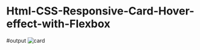 # Html-CSS-Responsive-Card-Hover-effect-with-Flexbox

#output
![card](https://user-images.githubusercontent.com/77507461/168413327-2245e09e-9306-4ef9-8712-12d91cce5003.png)
